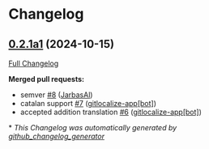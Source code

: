 # Changelog

## [0.2.1a1](https://github.com/OpenVoiceOS/ovos-skill-cmd/tree/0.2.1a1) (2024-10-15)

[Full Changelog](https://github.com/OpenVoiceOS/ovos-skill-cmd/compare/V0.1.0...0.2.1a1)

**Merged pull requests:**

- semver [\#8](https://github.com/OpenVoiceOS/ovos-skill-cmd/pull/8) ([JarbasAl](https://github.com/JarbasAl))
- catalan support [\#7](https://github.com/OpenVoiceOS/ovos-skill-cmd/pull/7) ([gitlocalize-app[bot]](https://github.com/apps/gitlocalize-app))
- accepted addition translation [\#6](https://github.com/OpenVoiceOS/ovos-skill-cmd/pull/6) ([gitlocalize-app[bot]](https://github.com/apps/gitlocalize-app))



\* *This Changelog was automatically generated by [github_changelog_generator](https://github.com/github-changelog-generator/github-changelog-generator)*
